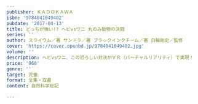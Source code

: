 ```yaml
---
publisher: ＫＡＤＯＫＡＷＡ
isbn: '9784041049402'
pubdate: '2017-04-13'
title: どっちが強い!? ヘビvsワニ 丸のみ動物の決闘
series: ''
author: スライウム／著 サンドラ／著 ブラックインクチーム／著 白輪剛史／監修
cover: 'https://cover.openbd.jp/9784041049402.jpg'
volume: ''
description: ヘビvsワニ、この恐ろしい対決がＶＲ（バーチャルリアリティ）で実現！
price: '960'
genre: ''
target: 児童
format: 全集・双書
content: 自然科学総記

---
```

